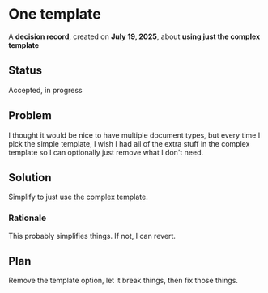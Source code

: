 # One template

A **decision record**, created on **July 19, 2025**, about **using just the complex template**

## Status

Accepted, in progress

## Problem

I thought it would be nice to have multiple document types, but every time I pick the simple template, I wish I had all of the extra stuff in the complex template so I can optionally just remove what I don't need.

## Solution

Simplify to just use the complex template.

### Rationale

This probably simplifies things. If not, I can revert.

## Plan

Remove the template option, let it break things, then fix those things.
